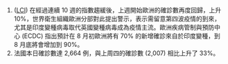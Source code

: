 1. ([LCI](https://bit.ly/3dzpdxV)) 在經過連續 10 週的指數趨緩後，上週開始歐洲的確診數再度回歸，上升 10%，世界衛生組織歐洲分部對此提出警示，表示需留意第四波疫情的到來，尤其是印度變種病毒取代英國變種病毒成為疫情主流。歐洲疾病管制與預防中心 (ECDC) 指出預計在 8 月初歐洲將有 70% 的新增確診來自於印度變種，到 8 月底將會增加到 90%。
1. 法國本日確診數達 2,664 例，與上周四的確診數 (2,007) 相比上升了 33%。
